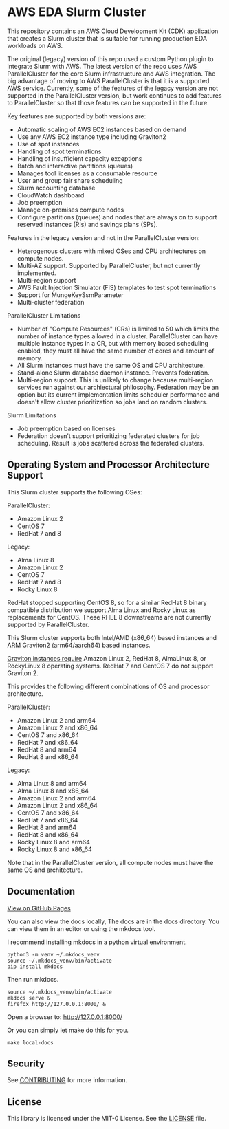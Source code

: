 # AWS EDA Slurm Cluster

This repository contains an AWS Cloud Development Kit (CDK) application that creates a Slurm cluster that is suitable for running production EDA workloads on AWS.

The original (legacy) version of this repo used a custom Python plugin to integrate Slurm with AWS.
The latest version of the repo uses AWS ParallelCluster for the core Slurm infrastructure and AWS integration.
The big advantage of moving to AWS ParallelCluster is that it is a supported AWS service.
Currently, some of the features of the legacy version are not supported in the ParallelCluster version, but
work continues to add features to ParallelCluster so that those features can be supported in the future.

Key features are supported by both versions are:

* Automatic scaling of AWS EC2 instances based on demand
* Use any AWS EC2 instance type including Graviton2
* Use of spot instances
* Handling of spot terminations
* Handling of insufficient capacity exceptions
* Batch and interactive partitions (queues)
* Manages tool licenses as a consumable resource
* User and group fair share scheduling
* Slurm accounting database
* CloudWatch dashboard
* Job preemption
* Manage on-premises compute nodes
* Configure partitions (queues) and nodes that are always on to support reserved instances (RIs) and savings plans (SPs).

Features in the legacy version and not in the ParallelCluster version:

* Heterogenous clusters with mixed OSes and CPU architectures on compute nodes.
* Multi-AZ support. Supported by ParallelCluster, but not currently implemented.
* Multi-region support
* AWS Fault Injection Simulator (FIS) templates to test spot terminations
* Support for MungeKeySsmParameter
* Multi-cluster federation

ParallelCluster Limitations

* Number of "Compute Resources" (CRs) is limited to 50 which limits the number of instance types allowed in a cluster.
  ParallelCluster can have multiple instance types in a CR, but with memory based scheduling enabled, they must all have the same number of cores and amount of memory.
* All Slurm instances must have the same OS and CPU architecture.
* Stand-alone Slurm database daemon instance. Prevents federation.
* Multi-region support. This is unlikely to change because multi-region services run against our archiectural philosophy.
  Federation may be an option but its current implementation limits scheduler performance and doesn't allow cluster prioritization so jobs land on
  random clusters.

Slurm Limitations

* Job preemption based on licenses
* Federation doesn't support prioritizing federated clusters for job scheduling. Result is jobs scattered across the federated clusters.

## Operating System and Processor Architecture Support

This Slurm cluster supports the following OSes:

ParallelCluster:

* Amazon Linux 2
* CentOS 7
* RedHat 7 and 8

Legacy:

* Alma Linux 8
* Amazon Linux 2
* CentOS 7
* RedHat 7 and 8
* Rocky Linux 8

RedHat stopped supporting CentOS 8, so for a similar RedHat 8 binary compatible distribution we support Alma Linux and
Rocky Linux as replacements for CentOS.
These RHEL 8 downstreams are not currently supported by ParallelCluster.

This Slurm cluster supports both Intel/AMD (x86_64) based instances and ARM Graviton2 (arm64/aarch64) based instances.

[Graviton instances require](https://github.com/aws/aws-graviton-getting-started/blob/main/os.md) Amazon Linux 2, RedHat 8, AlmaLinux 8, or RockyLinux 8 operating systems.
RedHat 7 and CentOS 7 do not support Graviton 2.

This provides the following different combinations of OS and processor architecture.

ParallelCluster:

* Amazon Linux 2 and arm64
* Amazon Linux 2 and x86_64
* CentOS 7 and x86_64
* RedHat 7 and x86_64
* RedHat 8 and arm64
* RedHat 8 and x86_64

Legacy:

* Alma Linux 8 and arm64
* Alma Linux 8 and x86_64
* Amazon Linux 2 and arm64
* Amazon Linux 2 and x86_64
* CentOS 7 and x86_64
* RedHat 7 and x86_64
* RedHat 8 and arm64
* RedHat 8 and x86_64
* Rocky Linux 8 and arm64
* Rocky Linux 8 and x86_64

Note that in the ParallelCluster version, all compute nodes must have the same OS and architecture.

## Documentation

[View on GitHub Pages](https://aws-samples.github.io/aws-eda-slurm-cluster/)

You can also view the docs locally,
The docs are in the docs directory. You can view them in an editor or using the mkdocs tool.

I recommend installing mkdocs in a python virtual environment.

```
python3 -m venv ~/.mkdocs_venv
source ~/.mkdocs_venv/bin/activate
pip install mkdocs
```

Then run mkdocs.

```
source ~/.mkdocs_venv/bin/activate
mkdocs serve &
firefox http://127.0.0.1:8000/ &
```

Open a browser to: http://127.0.0.1:8000/

Or you can simply let make do this for you.

```
make local-docs
```

## Security

See [CONTRIBUTING](CONTRIBUTING.md#security-issue-notifications) for more information.

## License

This library is licensed under the MIT-0 License. See the [LICENSE](https://github.com/aws-samples/aws-eda-slurm-cluster/blob/main/LICENSE) file.
